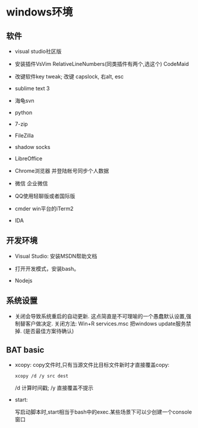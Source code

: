 # windows环境

## 软件

* visual studio社区版
* 安装插件VsVim RelativeLineNumbers(同类插件有两个,选这个) CodeMaid
* 改键软件key tweak; 改键 capslock, 右alt, esc
* sublime text 3
* 海龟svn
* python
* 7-zip
* FileZilla
* shadow socks
* LibreOffice

* Chrome浏览器 并登陆帐号同步个人数据

* 微信 企业微信
* QQ使用轻聊版或者国际版

* cmder win平台的iTerm2

* IDA

## 开发环境

* Visual Studio: 安装MSDN帮助文档

* 打开开发模式，安装bash。

* Nodejs

## 系统设置

* 关闭会导致系统重启的自动更新.
  这点简直是不可理喻的一个愚蠢默认设置,强制替客户做决定.
  关闭方法: Win+R services.msc 把windows update服务禁掉.
  (是否最佳方案待确认)


## BAT basic

* xcopy:
  copy文件时,只有当源文件比目标文件新时才直接覆盖copy:

  ```
  xcopy /d /y src dest
  ```
  /d 计算时间戳; /y 直接覆盖不提示

* start:

  写启动脚本时,start相当于bash中的exec.某些场景下可以少创建一个console窗口
